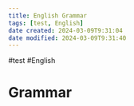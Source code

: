 ```yaml
---
title: English Grammar
tags: [test, English]
date created: 2024-03-09T9:31:04
date modified: 2024-03-09T9:31:40
---
```


#test #English 

# Grammar
